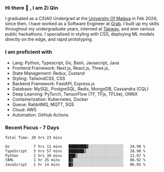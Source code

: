 <!-- <img height="180rem" width="100%" src="https://github.com/ziqinyeow/ziqinyeow/blob/main/header.png?raw=true" /> -->

### Hi there 👋 , I am Zi Qin
<!-- ![visitors](https://visitor-badge.glitch.me/badge?page_id=page.id) -->

I graduated as a CS(AI) Undergrad at the [University Of Malaya](https://www.um.edu.my/) in Feb 2024; since then, I have worked as a Software Engineer at [Grab](https://www.grab.com/my/). I built up my skills throughout my undergraduate years, interned at [Tapway](https://gotapway.com/), and won various public hackathons. I specialised in styling with CSS, deploying ML models directly on the edge, and rapid prototyping.

### I am proficient with

- Lang: Python, Typescript, Go, Bash, Javascript, Java
- Frontend Framework: Next.js, React.js, Three.js,
- State Management: Redux, Zustand
- Styling: TailwindCSS, CSS
- Backend Framework: FastAPI, Express.js
- Database: MySQL, PostgreSQL, Redis, MongoDB, Cassandra (CQL)
- Deep Learning: PyTorch, TensorFlow (TF, TFjs, TFLite), ONNX
- Containerization: Kubernetes, Docker
- Queue: RabbitMQ, MQTT, SQS
- Cloud: AWS
- Automation: GitHub Actions

### Recent Focus - 7 Days
<!--START_SECTION:waka-->

```txt
Total Time: 20 hrs 23 mins

Go           7 hrs 11 mins   ████████▓░░░░░░░░░░░░░░░░   34.98 %
TypeScript   5 hrs 57 mins   ███████▒░░░░░░░░░░░░░░░░░   28.98 %
Python       2 hrs 39 mins   ███▒░░░░░░░░░░░░░░░░░░░░░   12.97 %
YAML         1 hr 25 mins    █▓░░░░░░░░░░░░░░░░░░░░░░░   06.92 %
JavaScript   1 hr 14 mins    █▓░░░░░░░░░░░░░░░░░░░░░░░   06.05 %
```

<!--END_SECTION:waka-->

<!--![Leetcode Stats](https://leetcard.jacoblin.cool/ziqinyeow?ext=heatmap&theme=light,nord&width=1200&height=400)-->
